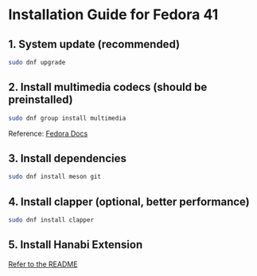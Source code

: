 # Installation Guide for Fedora 41

## 1. System update (recommended)

```bash
sudo dnf upgrade
```

## 2. Install multimedia codecs (should be preinstalled)

```bash
sudo dnf group install multimedia
```

Reference: [Fedora Docs](https://docs.fedoraproject.org/en-US/quick-docs/installing-plugins-for-playing-movies-and-music/)

## 3. Install dependencies

```bash
sudo dnf install meson git
```

## 4. Install clapper (optional, better performance)

```bash
sudo dnf install clapper
```

## 5. Install Hanabi Extension

[Refer to the README](https://github.com/jeffshee/gnome-ext-hanabi)
